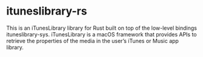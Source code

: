 # ituneslibrary-rs

This is an iTunesLibrary library for Rust built on top of the low-level
 bindings ituneslibrary-sys. iTunesLibrary is a macOS framework that provides APIs to retrieve the properties of the media in the user’s iTunes or Music app library.
